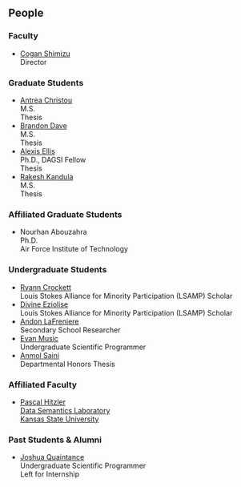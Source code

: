 ## People

### Faculty
* [Cogan Shimizu](https://coganshimizu.com) <br> Director

### Graduate Students
* [Antrea Christou](https://github.com/antreac) <br> M.S. <br> Thesis
* [Brandon Dave](https://github.com/threefinbdd) <br> M.S. <br> Thesis
* [Alexis Ellis](https://github.com/AlexisEllis1997) <br> Ph.D., DAGSI Fellow <br> Thesis
* [Rakesh Kandula](https://github.com/Rakesh-Sri) <br> M.S. <br> Thesis

### Affiliated Graduate Students
* Nourhan Abouzahra <br> Ph.D. <br> Air Force Institute of Technology

### Undergraduate Students
* [Ryann Crockett](https://github.com/ryryannc) <br> Louis Stokes Alliance for Minority Participation (LSAMP) Scholar
* [Divine Eziolise](https://github.com/Oluoma-Eziolise ) <br> Louis Stokes Alliance for Minority Participation (LSAMP) Scholar
* [Andon LaFreniere](https://github.com/Andon-LaFreniere) <br> Secondary School Researcher
* [Evan Music](https://github.com/EvanMusic14) <br> Undergraduate Scientific Programmer
* [Anmol Saini](https://github.com/L30N1DAS) <br> Departmental Honors Thesis

### Affiliated Faculty
* [Pascal Hitzler](https://pascal-hitzler.de) <br> [Data Semantics Laboratory](https://daselab.org/) <br> [Kansas State University](https://k-state.edu)

### Past Students & Alumni
* [Joshua Quaintance](https://github.com/JoshQuaintance) <br> Undergraduate Scientific Programmer <br> Left for Internship
